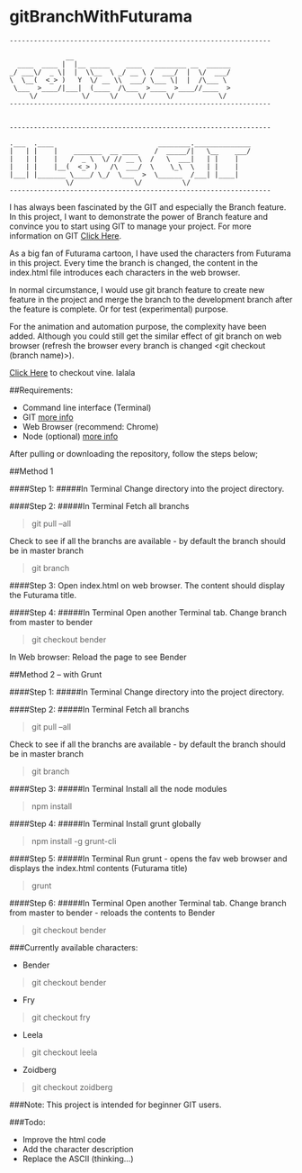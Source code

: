 # gitBranchWithFuturama

    -----------------------------------------------------------------

	              __                                       
	  ____  ____ |  |__ _____    ____   ________ __  ______
	_/ ___\/  _ \|  |  \\__  \ _/ __ \ /  ___/  |  \/  ___/
	\  \__(  <_> )   Y  \/ __ \\  ___/ \___ \|  |  /\___ \ 
	 \___  >____/|___|  (____  /\___  >____  >____//____  >
	     \/           \/     \/     \/     \/           \/ 
    -----------------------------------------------------------------


    -----------------------------------------------------------------

    .___  .____                          ________.______________
    |   | |    |    _______  __ ____    /  _____/|   \__    ___/
    |   | |    |   /  _ \  \/ // __ \  /   \  ___|   | |    |   
    |   | |    |__(  <_> )   /\  ___/  \    \_\  \   | |    |   
    |___| |_______ \____/ \_/  \___  >  \______  /___| |____|   
                  \/               \/          \/               
    -----------------------------------------------------------------



I has always been fascinated by the GIT and especially the Branch feature. In this project, I want to demonstrate the power of Branch feature and convince you to start using GIT to manage your project. For more information on GIT [Click Here](http://git-scm.com/docs/git-branch).

As a big fan of Futurama cartoon, I have used the characters from Futurama in this project. Every time the branch is changed, the content in the index.html file introduces each characters in the web browser.

In normal circumstance, I would use git branch feature to create new feature in the project and merge the branch to the development branch after the feature is complete. Or for test (experimental) purpose.

For the animation and automation purpose, the complexity have been added. Although you could still get the similar effect of git branch on web browser (refresh the browser every branch is changed <git checkout (branch name)>).

[Click Here](https://vine.co/v/eXpvMX6HpeF) to checkout vine.
lalala

##Requirements:
- Command line interface (Terminal)
- GIT [more info](http://git-scm.com/)
- Web Browser (recommend: Chrome)
- Node (optional) [more info](https://nodejs.org/)

After pulling or downloading the repository, follow the steps below;

##Method 1

####Step 1:
#####In Terminal
Change directory into the project directory. 

####Step 2:
#####In Terminal
Fetch all branchs 
>git pull –all

Check to see if all the branchs are available - by default the branch should be in master branch
>git branch

####Step 3:
Open index.html on web browser. The content should display the Futurama title.

####Step 4:
#####In Terminal
Open another Terminal tab.
Change branch from master to bender 
>git checkout bender

In Web browser:
Reload the page to see Bender

##Method 2 – with Grunt

####Step 1:
#####In Terminal
Change directory into the project directory. 

####Step 2:
#####In Terminal
Fetch all branchs 
>git pull –all

Check to see if all the branchs are available - by default the branch should be in master branch
>git branch

####Step 3:
#####In Terminal
Install all the node modules 
>npm install

####Step 4:
#####In Terminal
Install grunt globally 
>npm install -g grunt-cli

####Step 5:
#####In Terminal
Run grunt - opens the fav web browser and displays the index.html contents (Futurama title) 
>grunt

####Step 6:
#####In Terminal
Open another Terminal tab.
Change branch from master to bender - reloads the contents to Bender
>git checkout bender

###Currently available characters:
* Bender 
>git checkout bender

* Fry 
>git checkout fry

* Leela 
>git checkout leela

* Zoidberg 
>git checkout zoidberg

###Note:
This project is intended for beginner GIT users. 

###Todo:
* Improve the html code
* Add the character description
* Replace the ASCII (thinking…)
